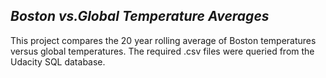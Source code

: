 
## _Boston vs.Global Temperature Averages_

This project compares the 20 year rolling average of Boston temperatures versus global temperatures. The required .csv files were queried from the Udacity SQL database. 

